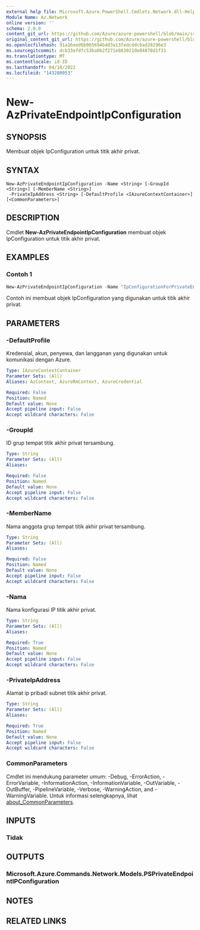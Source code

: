 ```yaml
---
external help file: Microsoft.Azure.PowerShell.Cmdlets.Network.dll-Help.xml
Module Name: Az.Network
online version: ''
schema: 2.0.0
content_git_url: https://github.com/Azure/azure-powershell/blob/main/src/Network/Network/help/New-AzPrivateEndpointIpConfiguration.md
original_content_git_url: https://github.com/Azure/azure-powershell/blob/main/src/Network/Network/help/New-AzPrivateEndpointIpConfiguration.md
ms.openlocfilehash: 91a16eed6b065694bdd3a13fedcddcbad28296e3
ms.sourcegitcommit: dcb33efdfc53ba0b2f271e883021de84878d1f31
ms.translationtype: MT
ms.contentlocale: id-ID
ms.lasthandoff: 04/18/2022
ms.locfileid: "143280953"
---
```

# New-AzPrivateEndpointIpConfiguration

## SYNOPSIS
Membuat objek IpConfiguration untuk titik akhir privat.

## SYNTAX

```
New-AzPrivateEndpointIpConfiguration -Name <String> [-GroupId <String>] [-MemberName <String>]
 -PrivateIpAddress <String> [-DefaultProfile <IAzureContextContainer>] [<CommonParameters>]
```

## DESCRIPTION
Cmdlet **New-AzPrivateEndpointIpConfiguration** membuat objek IpConfiguration untuk titik akhir privat.

## EXAMPLES

### Contoh 1
```powershell
New-AzPrivateEndpointIpConfiguration -Name "IpConfigurationForPrivateEndpoint" -PrivateIPAddress "10.0.0.10"
```

Contoh ini membuat objek IpConfiguration yang digunakan untuk titik akhir privat.

## PARAMETERS

### -DefaultProfile
Kredensial, akun, penyewa, dan langganan yang digunakan untuk komunikasi dengan Azure.

```yaml
Type: IAzureContextContainer
Parameter Sets: (All)
Aliases: AzContext, AzureRmContext, AzureCredential

Required: False
Position: Named
Default value: None
Accept pipeline input: False
Accept wildcard characters: False
```

### -GroupId
ID grup tempat titik akhir privat tersambung.

```yaml
Type: String
Parameter Sets: (All)
Aliases:

Required: False
Position: Named
Default value: None
Accept pipeline input: False
Accept wildcard characters: False
```

### -MemberName
Nama anggota grup tempat titik akhir privat tersambung.

```yaml
Type: String
Parameter Sets: (All)
Aliases:

Required: False
Position: Named
Default value: None
Accept pipeline input: False
Accept wildcard characters: False
```

### -Nama
Nama konfigurasi IP titik akhir privat.

```yaml
Type: String
Parameter Sets: (All)
Aliases:

Required: True
Position: Named
Default value: None
Accept pipeline input: False
Accept wildcard characters: False
```

### -PrivateIpAddress
Alamat ip pribadi subnet titik akhir privat.

```yaml
Type: String
Parameter Sets: (All)
Aliases:

Required: True
Position: Named
Default value: None
Accept pipeline input: False
Accept wildcard characters: False
```

### CommonParameters
Cmdlet ini mendukung parameter umum: -Debug, -ErrorAction, -ErrorVariable, -InformationAction, -InformationVariable, -OutVariable, -OutBuffer, -PipelineVariable, -Verbose, -WarningAction, and -WarningVariable. Untuk informasi selengkapnya, lihat [about_CommonParameters](http://go.microsoft.com/fwlink/?LinkID=113216).

## INPUTS

### Tidak

## OUTPUTS

### Microsoft.Azure.Commands.Network.Models.PSPrivateEndpointIPConfiguration

## NOTES

## RELATED LINKS
